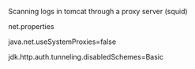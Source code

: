 Scanning logs in tomcat through a proxy server (squid)

net.properties

java.net.useSystemProxies=false

jdk.http.auth.tunneling.disabledSchemes=Basic
